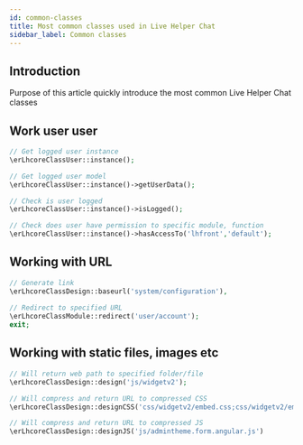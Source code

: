 ```yaml
---
id: common-classes
title: Most common classes used in Live Helper Chat
sidebar_label: Common classes
---
```


## Introduction

Purpose of this article quickly introduce the most common Live Helper Chat classes

## Work user user

```php
// Get logged user instance
\erLhcoreClassUser::instance();

// Get logged user model
\erLhcoreClassUser::instance()->getUserData();

// Check is user logged
\erLhcoreClassUser::instance()->isLogged();

// Check does user have permission to specific module, function
\erLhcoreClassUser::instance()->hasAccessTo('lhfront','default');
```

## Working with URL

```php
// Generate link
\erLhcoreClassDesign::baseurl('system/configuration'),
 
// Redirect to specified URL
\erLhcoreClassModule::redirect('user/account');
exit;
```

## Working with static files, images etc

```php
// Will return web path to specified folder/file
\erLhcoreClassDesign::design('js/widgetv2');

// Will compress and return URL to compressed CSS
\erLhcoreClassDesign::designCSS('css/widgetv2/embed.css;css/widgetv2/embed_override.css');

// Will compress and return URL to compressed JS
\erLhcoreClassDesign::designJS('js/admintheme.form.angular.js')
```